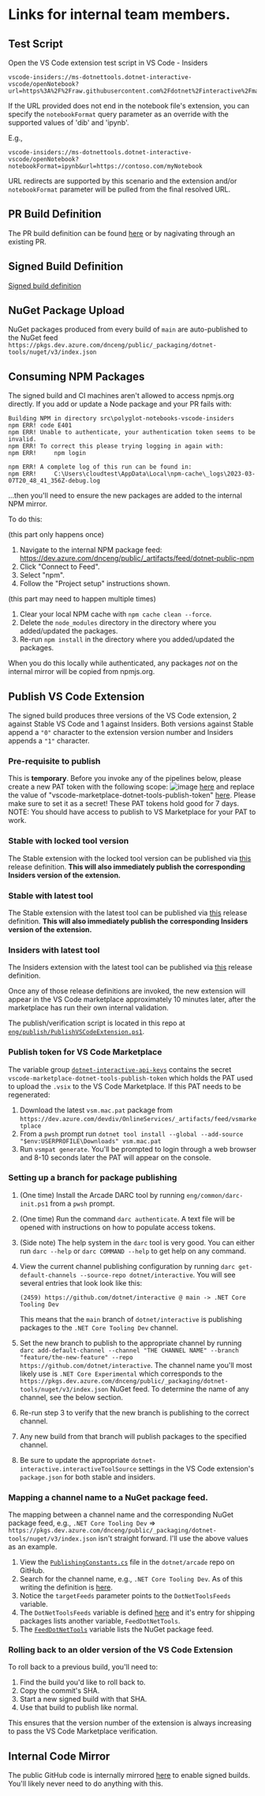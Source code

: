 # Links for internal team members.

## Test Script

Open the VS Code extension test script in VS Code - Insiders

```
vscode-insiders://ms-dotnettools.dotnet-interactive-vscode/openNotebook?url=https%3A%2F%2Fraw.githubusercontent.com%2Fdotnet%2Finteractive%2Fmain%2FNotebookTestScript.dib
```

If the URL provided does not end in the notebook file's extension, you can specify the `notebookFormat` query parameter as an override with the supported values of 'dib' and 'ipynb'.

E.g.,

```
vscode-insiders://ms-dotnettools.dotnet-interactive-vscode/openNotebook?notebookFormat=ipynb&url=https://contoso.com/myNotebook
```

URL redirects are supported by this scenario and the extension and/or `notebookFormat` parameter will be pulled from the final resolved URL.

## PR Build Definition

The PR build definition can be found [here](https://dev.azure.com/dnceng-public/public/_build?definitionId=71) or by nagivating through an existing PR.

## Signed Build Definition

[Signed build definition](https://dev.azure.com/dnceng/internal/_build?definitionId=743&_a=summary)

## NuGet Package Upload

NuGet packages produced from every build of `main` are auto-published to the NuGet feed `https://pkgs.dev.azure.com/dnceng/public/_packaging/dotnet-tools/nuget/v3/index.json`

## Consuming NPM Packages

The signed build and CI machines aren't allowed to access npmjs.org directly.  If you add or update a Node package and your PR fails with:

```
Building NPM in directory src\polyglot-notebooks-vscode-insiders
npm ERR! code E401
npm ERR! Unable to authenticate, your authentication token seems to be invalid.
npm ERR! To correct this please trying logging in again with:
npm ERR!     npm login

npm ERR! A complete log of this run can be found in:
npm ERR!     C:\Users\cloudtest\AppData\Local\npm-cache\_logs\2023-03-07T20_48_41_356Z-debug.log
```

...then you'll need to ensure the new packages are added to the internal NPM mirror.

To do this:

(this part only happens once)

1. Navigate to the internal NPM package feed: https://dev.azure.com/dnceng/public/_artifacts/feed/dotnet-public-npm
2. Click "Connect to Feed".
3. Select "npm".
4. Follow the "Project setup" instructions shown.

(this part may need to happen multiple times)

1. Clear your local NPM cache with `npm cache clean --force`.
2. Delete the `node_modules` directory in the directory where you added/updated the packages.
3. Re-run `npm install` in the directory where you added/updated the packages.

When you do this locally while authenticated, any packages _not_ on the internal mirror will be copied from npmjs.org.

## Publish VS Code Extension

The signed build produces three versions of the VS Code extension, 2 against Stable VS Code and 1 against Insiders.  Both versions against Stable append a `"0"` character to the extension version number and Insiders appends a `"1"` character.

### Pre-requisite to publish

This is **temporary**. Before you invoke any of the pipelines below, please create a new PAT token with the following scope:
![image](https://github.com/user-attachments/assets/87f2ad02-594c-440d-bbec-92332b12d864) [here]([url](https://dev.azure.com/dnceng/_usersSettings/tokens)) 
and replace the value of "vscode-marketplace-dotnet-tools-publish-token" [here]([url](https://dev.azure.com/dnceng/internal/_apps/hub/ms.vss-distributed-task.hub-library?itemType=VariableGroups&view=VariableGroupView&variableGroupId=107&path=dotnet-interactive-api-keys)). Please make sure to set it as a secret! These PAT tokens hold good for 7 days. 
NOTE: You should have access to publish to VS Marketplace for your PAT to work.

### Stable with locked tool version

The Stable extension with the locked tool version can be published via [this](https://dev.azure.com/dnceng/internal/_release?_a=releases&view=mine&definitionId=86) release definition.  **This will also immediately publish the corresponding Insiders version of the extension.**

### Stable with latest tool

The Stable extension with the latest tool can be published via [this](https://dev.azure.com/dnceng/internal/_release?_a=releases&view=mine&definitionId=115) release definition.  **This will also immediately publish the corresponding Insiders version of the extension.**

### Insiders with latest tool

The Insiders extension with the latest tool can be published via [this](https://dev.azure.com/dnceng/internal/_release?_a=releases&view=mine&definitionId=103) release definition.

Once any of those release definitions are invoked, the new extension will appear in the VS Code marketplace approximately 10 minutes later, after the marketplace has run their own internal validation.

The publish/verification script is located in this repo at [`eng/publish/PublishVSCodeExtension.ps1`](eng/publish/PublishVSCodeExtension.ps1).

### Publish token for VS Code Marketplace

The variable group [`dotnet-interactive-api-keys`](https://dev.azure.com/dnceng/internal/_apps/hub/ms.vss-distributed-task.hub-library?itemType=VariableGroups&view=VariableGroupView&variableGroupId=107&path=dotnet-interactive-api-keys) contains the secret `vscode-marketplace-dotnet-tools-publish-token` which holds the PAT used to upload the `.vsix` to the VS Code Marketplace.  If this PAT needs to be regenerated:

1. Download the latest `vsm.mac.pat` package from `https://dev.azure.com/devdiv/OnlineServices/_artifacts/feed/vsmarketplace`
2. From a `pwsh` prompt run `dotnet tool install --global --add-source "$env:USERPROFILE\Downloads" vsm.mac.pat`
3. Run `vsmpat generate`.  You'll be prompted to login through a web browser and 8-10 seconds later the PAT will appear on the console.

### Setting up a branch for package publishing

1. (One time) Install the Arcade DARC tool by running `eng/common/darc-init.ps1` from a `pwsh` prompt.
2. (One time) Run the command `darc authenticate`.  A text file will be opened with instructions on how to populate access tokens.
3. (Side note) The help system in the `darc` tool is very good.  You can either run `darc --help` or `darc COMMAND --help` to get help on any command.
4. View the current channel publishing configuration by running `darc get-default-channels --source-repo dotnet/interactive`.  You will see several entries that look look like this:

   ```
   (2459) https://github.com/dotnet/interactive @ main -> .NET Core Tooling Dev
   ```

   This means that the `main` branch of `dotnet/interactive` is publishing packages to the `.NET Core Tooling Dev` channel.
5. Set the new branch to publish to the appropriate channel by running `darc add-default-channel --channel "THE CHANNEL NAME" --branch "feature/the-new-feature" --repo https://github.com/dotnet/interactive`.  The channel name you'll most likely use is `.NET Core Experimental` which corresponds to the `https://pkgs.dev.azure.com/dnceng/public/_packaging/dotnet-tools/nuget/v3/index.json` NuGet feed.  To determine the name of any channel, see the below section.
6. Re-run step 3 to verify that the new branch is publishing to the correct channel.
7. Any new build from that branch will publish packages to the specified channel.
8. Be sure to update the appropriate `dotnet-interactive.interactiveToolSource` settings in the VS Code extension's `package.json` for both stable and insiders.

### Mapping a channel name to a NuGet package feed.

The mapping between a channel name and the corresponding NuGet package feed, e.g., `.NET Core Tooling Dev` => `https://pkgs.dev.azure.com/dnceng/public/_packaging/dotnet-tools/nuget/v3/index.json` isn't straight forward.  I'll use the above values as an example.

1. View the [`PublishingConstants.cs`](https://github.com/dotnet/arcade/blob/main/src/Microsoft.DotNet.Build.Tasks.Feed/src/model/PublishingConstants.cs) file in the `dotnet/arcade` repo on GitHub.
2. Search for the channel name, e.g., `.NET Core Tooling Dev`.  As of this writing the definition is [here](https://github.com/dotnet/arcade/blob/c0e25012be6fc00d0e5d1480b2ee4610f490e735/src/Microsoft.DotNet.Build.Tasks.Feed/src/model/PublishingConstants.cs#L694-L703).
3. Notice the `targetFeeds` parameter points to the `DotNetToolsFeeds` variable.
4. The `DotNetToolsFeeds` variable is defined [here](https://github.com/dotnet/arcade/blob/c0e25012be6fc00d0e5d1480b2ee4610f490e735/src/Microsoft.DotNet.Build.Tasks.Feed/src/model/PublishingConstants.cs#L175-L181) and it's entry for shipping packages lists another variable, `FeedDotNetTools`.
5. The [`FeedDotNetTools`](https://github.com/dotnet/arcade/blob/c0e25012be6fc00d0e5d1480b2ee4610f490e735/src/Microsoft.DotNet.Build.Tasks.Feed/src/model/PublishingConstants.cs#L85) variable lists the NuGet package feed.

### Rolling back to an older version of the VS Code Extension

To roll back to a previous build, you'll need to:

1. Find the build you'd like to roll back to.
2. Copy the commit's SHA.
3. Start a new signed build with that SHA.
4. Use that build to publish like normal.

This ensures that the version number of the extension is always increasing to pass the VS Code Marketplace verification.

## Internal Code Mirror

The public GitHub code is internally mirrored [here](https://dev.azure.com/dnceng/internal/_git/dotnet-interactive) to enable signed builds.  You'll likely never need to do anything with this.
